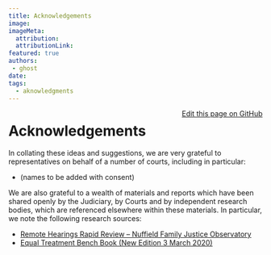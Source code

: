 ```yaml
---
title: Acknowledgements
image: 
imageMeta:
  attribution:
  attributionLink:
featured: true
authors:
 - ghost
date: 
tags:
  - aknowledgments
---
```


<a style="float: right" target="_blank" href="https://github.com/KGeorgiadis-law/empress-blog-netlify-casper-template/edit/master/content/aknowledgments.md">Edit this page on GitHub</a>

# Acknowledgements

In collating these ideas and suggestions, we are very grateful to representatives on behalf of a number of courts, including in particular: 

+ (names to be added with consent) 

We are also grateful to a wealth of materials and reports which have been shared openly by the Judiciary, by Courts and by independent research bodies, which are referenced elsewhere within these materials. In particular, we note the following research sources: 

+ [Remote Hearings Rapid Review – Nuffield Family Justice Observatory](https://www.judiciary.uk/announcements/president-of-the-family-division-welcomes-nuffield-report-into-effectiveness-of-remote-hearings-during-covid-19/) 
+ [Equal Treatment Bench Book (New Edition 3 March 2020)](https://www.judiciary.uk/publications/new-edition-of-the-equal-treatment-bench-book-launched/)
